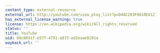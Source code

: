 ```yaml
---
content_type: external-resource
external_url: http://youtube.com/view_play_list?p=D4AC203F9610E412
has_external_license_warning: true
license: https://en.wikipedia.org/wiki/All_rights_reserved
status: ''
title: YouTube
uid: b0c8691f-e57f-4791-a873-ed2eaae8291a
wayback_url: ''
---
```

